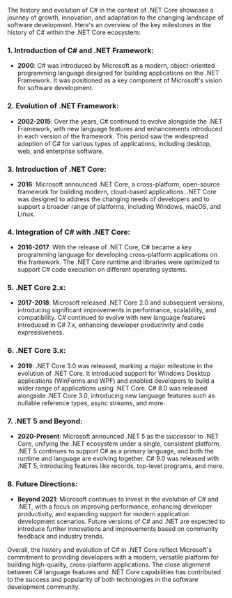The history and evolution of C# in the context of .NET Core showcase a journey of growth, innovation, and adaptation to the changing landscape of software development. Here's an overview of the key milestones in the history of C# within the .NET Core ecosystem:

### 1. Introduction of C# and .NET Framework:

- **2000**: C# was introduced by Microsoft as a modern, object-oriented programming language designed for building applications on the .NET Framework. It was positioned as a key component of Microsoft's vision for software development.

### 2. Evolution of .NET Framework:

- **2002-2015**: Over the years, C# continued to evolve alongside the .NET Framework, with new language features and enhancements introduced in each version of the framework. This period saw the widespread adoption of C# for various types of applications, including desktop, web, and enterprise software.

### 3. Introduction of .NET Core:

- **2016**: Microsoft announced .NET Core, a cross-platform, open-source framework for building modern, cloud-based applications. .NET Core was designed to address the changing needs of developers and to support a broader range of platforms, including Windows, macOS, and Linux.

### 4. Integration of C# with .NET Core:

- **2016-2017**: With the release of .NET Core, C# became a key programming language for developing cross-platform applications on the framework. The .NET Core runtime and libraries were optimized to support C# code execution on different operating systems.

### 5. .NET Core 2.x:

- **2017-2018**: Microsoft released .NET Core 2.0 and subsequent versions, introducing significant improvements in performance, scalability, and compatibility. C# continued to evolve with new language features introduced in C# 7.x, enhancing developer productivity and code expressiveness.

### 6. .NET Core 3.x:

- **2019**: .NET Core 3.0 was released, marking a major milestone in the evolution of .NET Core. It introduced support for Windows Desktop applications (WinForms and WPF) and enabled developers to build a wider range of applications using .NET Core. C# 8.0 was released alongside .NET Core 3.0, introducing new language features such as nullable reference types, async streams, and more.

### 7. .NET 5 and Beyond:

- **2020-Present**: Microsoft announced .NET 5 as the successor to .NET Core, unifying the .NET ecosystem under a single, consistent platform. .NET 5 continues to support C# as a primary language, and both the runtime and language are evolving together. C# 9.0 was released with .NET 5, introducing features like records, top-level programs, and more.

### 8. Future Directions:

- **Beyond 2021**: Microsoft continues to invest in the evolution of C# and .NET, with a focus on improving performance, enhancing developer productivity, and expanding support for modern application development scenarios. Future versions of C# and .NET are expected to introduce further innovations and improvements based on community feedback and industry trends.

Overall, the history and evolution of C# in .NET Core reflect Microsoft's commitment to providing developers with a modern, versatile platform for building high-quality, cross-platform applications. The close alignment between C# language features and .NET Core capabilities has contributed to the success and popularity of both technologies in the software development community.
